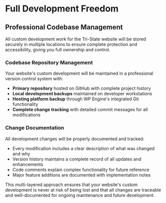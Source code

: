 # Full Development Freedom

## Professional Codebase Management

All custom development work for the Tri-State website will be stored securely in multiple locations to ensure complete protection and accessibility, giving you full ownership and control.

### Codebase Repository Management

Your website's custom development will be maintained in a professional version control system with:

-   **Primary repository** hosted on GitHub with complete project history
-   **Local development backups** maintained on developer workstations
-   **Hosting platform backup** through WP Engine's integrated Git functionality
-   **Complete change tracking** with detailed commit messages for all modifications

### Change Documentation

All development changes will be properly documented and tracked:

-   Every modification includes a clear description of what was changed and why
-   Version history maintains a complete record of all updates and enhancements
-   Code comments explain complex functionality for future reference
-   Major feature additions are documented with implementation notes

This multi-layered approach ensures that your website's custom development is never at risk of being lost and that all changes are traceable and well-documented for ongoing maintenance and future development.
